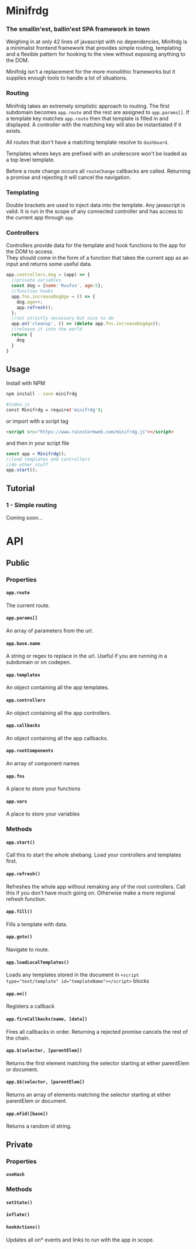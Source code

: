 # Minifrdg 
### The smallin'est, ballin'est SPA framework in town
Weighing in at only 42 lines of javascript with no dependencies, Minifrdg is a minimalist frontend framework that provides simple routing, templating and a flexible pattern for hooking to the view without exposing anything to the DOM.  

Minifrdg isn't a replacement for the more monolithic frameworks but it supplies enough tools to handle a lot of situations.

### Routing
Minifrdg takes an extremely simplistic approach to routing.  The first subdomain becomes ```app.route``` and the rest are assigned to ```app.params[]```.  If a template key matches ```app.route``` then that template is filled in and displayed.  A controller with the matching key will also be instantiated if it exists.

All routes that don't have a matching template resolve to ```dashboard```.  

Templates whoes keys are prefixed with an underscore won't be loaded as a top level template.

Before a route change occurs all ```routeChange``` callbacks are called.  Returning a promise and rejecting it will cancel the navigation.

### Templating
Double brackets are used to inject data into the template.  Any javascript is valid.  It is run in the scope of any connected controller and has access to the current app through ```app```.

### Controllers
Controllers provide data for the template and hook functions to the app for the DOM to access.  
They should come in the form of a function that takes the current app as an input and returns some useful data.
```javascript
app.controllers.dog = (app) => {
  //private variables
  const dog = {name:'Ruufus', age:5};
  //function hooks
  app.fns.increaseDogAge = () => {
    dog.age++;
    app.refresh();
  };
  //not strictly necessary but nice to do
  app.on('cleanup', () => (delete app.fns.increaseDogAge));
  //release it into the world
  return {
    dog
  }
}
```

## Usage
Install with NPM
```bash
npm install --save minifrdg

#index.js
const Minifrdg = require('minifrdg');
```
or import with a script tag
```html
<script src="https://www.rainstormweb.com/minifrdg.js"></script>
```
and then in your script file
```javascript
const app = Minifrdg();
//load templates and controllers
//do other stuff
app.start();
```

## Tutorial
### 1 - Simple routing
Coming soon...

# API

## Public

### Properties 
#### ```app.route```
The current route.
#### ```app.params[]```
An array of parameters from the url.
#### ```app.base.name```
A string or regex to replace in the url.  Useful if you are running in a subdomain or on codepen.
#### ```app.templates```
An object containing all the app templates.
#### ```app.controllers```
An object containing all the app controllers.
#### ```app.callbacks```
An object containing all the app callbacks.
#### ```app.rootComponents```
An array of component names
#### ```app.fns```
A place to store your functions
#### ```app.vars```
A place to store your variables

### Methods
#### ```app.start()```
Call this to start the whole shebang.  Load your controllers and templates first.
#### ```app.refresh()```
Refreshes the whole app without remaking any of the root controllers.  Call this if you don't have much going on.  Otherwise make a more regional refresh function.
#### ```app.fill()```
Fills a template with data.
#### ```app.goto()```
Navigate to route.
#### ```app.loadLocalTemplates()```
Loads any templates stored in the document in ```<script type="text/template" id="templateName"></script>``` blocks
#### ```app.on()```
Registers a callback
#### ```app.fireCallbacks(name, [data])```
Fires all callbacks in order.  Returning a rejected promise cancels the rest of the chain.
#### ```app.$(selector, [parentElem])```
Returns the first element matching the selector starting at either parentElem or document.
#### ```app.$$(selector, [parentElem])```
Returns an array of elements matching the selector starting at either parentElem or document.
#### ```app.mfid([base])```
Returns a random id string.

## Private

### Properties 
#### ```useHash```

### Methods
#### ```setState()```
#### ```inflate()```
#### ```hookActions()```
Updates all on* events and links to run with the app in scope.